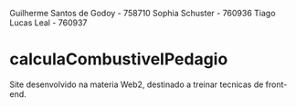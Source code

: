 Guilherme Santos de Godoy - 758710
Sophia Schuster - 760936
Tiago Lucas Leal - 760937

# calculaCombustivelPedagio
Site desenvolvido na materia Web2, destinado a treinar tecnicas de front-end.
